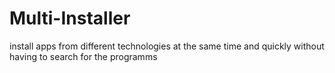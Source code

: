 # Multi-Installer
install apps from different technologies at the same time and quickly without having to search for the programms
